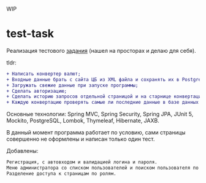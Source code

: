 WIP

# test-task
Реализация тестового [задания](https://github.com/revkov/JAVA.SB2.TEST) (нашел на просторах и делаю для себя).

tldr: 
```diff
+ Написать конвертер валют;
+ Входные данные брать с сайта ЦБ из XML файла и сохранять их в PostgreSQL;
+ Загружать свежие данные при запуске программы;
+ Сделать авторизацию;
+ Сделать историю запросов отдельной страницой и на старнице конвертации;
+ Каждую конвертацию проверять самые ли последние данные в базе данных и загружать новые если нет;
```

 Основные технологии: Spring MVC, Spring Security, Spring JPA, JUnit 5, Mockito, PostgreSQL, Lombok, Thymeleaf,
Hibernate, JAXB.

 В данный момент программа работает по условию, сами страницы совершенно не оформлены и написан только один тест.

Добавлены:
```diff
Регистрация, с автовходом и валидацией логина и пароля.
Меню администратора со списком пользователей и поиском пользователя по айди и выводом их истории (pageable) и данных.
Разделение доступа к страницам по ролям.
```
